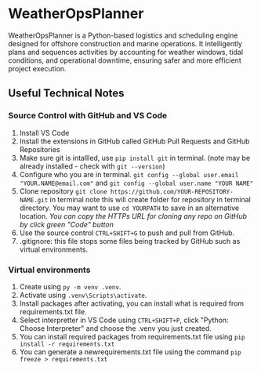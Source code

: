# WeatherOpsPlanner
WeatherOpsPlanner is a Python-based logistics and scheduling engine designed for offshore construction and marine operations. It intelligently plans and sequences activities by accounting for weather windows, tidal conditions, and operational downtime, ensuring safer and more efficient project execution.


## Useful Technical Notes
### Source Control with GitHub and VS Code
1. Install VS Code
2. Install the extensions in GitHub called GitHub Pull Requests and GitHub Repositories
3. Make sure git is intallled, use `pip install git` in terminal. (note may be already installed - check with `git --version`)
5. Configure who you are in terminal. `git config --global user.email "YOUR.NAME@email.com"` and `git config --global user.name "YOUR NAME"`
6. Clone repository `git clone https://github.com/YOUR-REPOSITORY-NAME.git` in terminal note this will create folder for repository in terminal directory. You may want to use `cd YOURPATH` to save in an alternative location. *You can copy the HTTPs URL for cloning any repo on GitHub by click green "Code" button*
7. Use the source control `CTRL+SHIFT+G` to push and pull from GitHub.
8. .gitignore: this file stops some files being tracked by GitHub such as virtual environments.

### Virtual environments
1. Create using `py -m venv .venv`.
2. Activate using `.venv\Scripts\activate`.
3. Install packages after activating, you can install what is required from requirements.txt file.
4. Select interpretter in VS Code using `CTRL+SHIFT+P`, click "Python: Choose Interpreter" and choose the .venv you just created.
5. You can install required packages from requirements.txt file using `pip install -r requirements.txt`
6. You can generate a newrequirements.txt file using the command `pip freeze > requirements.txt`
